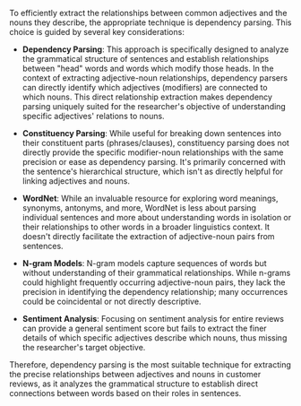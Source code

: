 To efficiently extract the relationships between common adjectives and the nouns they describe, the appropriate technique is dependency parsing. This choice is guided by several key considerations:

- **Dependency Parsing**: This approach is specifically designed to analyze the grammatical structure of sentences and establish relationships between "head" words and words which modify those heads. In the context of extracting adjective-noun relationships, dependency parsers can directly identify which adjectives (modifiers) are connected to which nouns. This direct relationship extraction makes dependency parsing uniquely suited for the researcher's objective of understanding specific adjectives' relations to nouns.
  
- **Constituency Parsing**: While useful for breaking down sentences into their constituent parts (phrases/clauses), constituency parsing does not directly provide the specific modifier-noun relationships with the same precision or ease as dependency parsing. It's primarily concerned with the sentence's hierarchical structure, which isn't as directly helpful for linking adjectives and nouns.
  
- **WordNet**: While an invaluable resource for exploring word meanings, synonyms, antonyms, and more, WordNet is less about parsing individual sentences and more about understanding words in isolation or their relationships to other words in a broader linguistics context. It doesn't directly facilitate the extraction of adjective-noun pairs from sentences.
  
- **N-gram Models**: N-gram models capture sequences of words but without understanding of their grammatical relationships. While n-grams could highlight frequently occurring adjective-noun pairs, they lack the precision in identifying the dependency relationship; many occurrences could be coincidental or not directly descriptive.
  
- **Sentiment Analysis**: Focusing on sentiment analysis for entire reviews can provide a general sentiment score but fails to extract the finer details of which specific adjectives describe which nouns, thus missing the researcher's target objective.

Therefore, dependency parsing is the most suitable technique for extracting the precise relationships between adjectives and nouns in customer reviews, as it analyzes the grammatical structure to establish direct connections between words based on their roles in sentences.